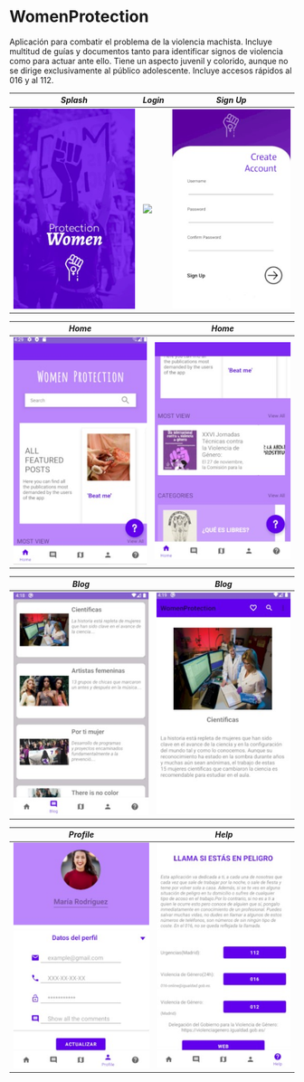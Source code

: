 # WomenProtection
 Aplicación      para combatir el problema de la violencia machista. Incluye multitud de guías y documentos tanto para identificar signos de violencia como para actuar ante ello. Tiene un aspecto juvenil y colorido, aunque no se dirige exclusivamente al público adolescente. Incluye accesos rápidos al 016 y al 112.
 
 
 
*Splash* | *Login* | *Sign Up* |
  ----- |----- | ------ |
![](img/Splash.jpg) | ![](img/Login2.jpg) | ![](img/SignUp.jpg)

*Home* | *Home* |
------ | ------ |
![](img/Home1.jpg)| ![](img/Home2.jpg)


 *Blog* | *Blog* |
 ------ | ------ | 
![](img/Blog.jpg) | ![](img/Blog2.jpg)

*Profile* | *Help*
--------- | ------
![](img/Profile.jpg) | ![](img/Help.jpg)

